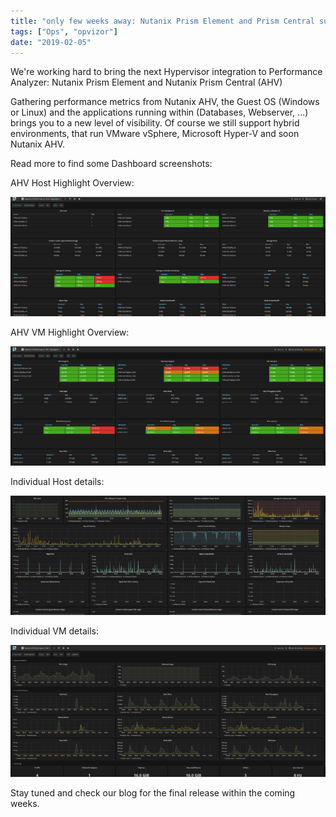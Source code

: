 ```yaml
---
title: "only few weeks away: Nutanix Prism Element and Prism Central support"
tags: ["Ops", "opvizor"]
date: "2019-02-05"
---
```


We're working hard to bring the next Hypervisor integration to Performance Analyzer: Nutanix Prism Element and Nutanix Prism Central (AHV)

Gathering performance metrics from Nutanix AHV, the Guest OS (Windows or Linux) and the applications running within (Databases, Webserver, ...) brings you to a new level of visibility. Of course we still support hybrid environments, that run VMware vSphere, Microsoft Hyper-V and soon Nutanix AHV.

Read more to find some Dashboard screenshots:

AHV Host Highlight Overview:

![Nutanix Prism AHV Host Highlights](/images/blog/host-highlights.png)

AHV VM Highlight Overview:

![Nutanix VM Highlights](/images/blog/vm-highlights.png)

Individual Host details:

![AHV Host details](/images/blog/host.png)

Individual VM details:

![AHV VM details](/images/blog/vm.png)

Stay tuned and check our blog for the final release within the coming weeks.
